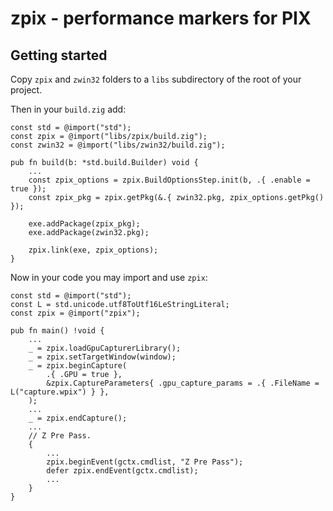 # zpix - performance markers for PIX

## Getting started

Copy `zpix` and `zwin32` folders to a `libs` subdirectory of the root of your project.

Then in your `build.zig` add:

```zig
const std = @import("std");
const zpix = @import("libs/zpix/build.zig");
const zwin32 = @import("libs/zwin32/build.zig");

pub fn build(b: *std.build.Builder) void {
    ...
    const zpix_options = zpix.BuildOptionsStep.init(b, .{ .enable = true });
    const zpix_pkg = zpix.getPkg(&.{ zwin32.pkg, zpix_options.getPkg() });

    exe.addPackage(zpix_pkg);
    exe.addPackage(zwin32.pkg);

    zpix.link(exe, zpix_options);
}
```

Now in your code you may import and use `zpix`:

```zig
const std = @import("std");
const L = std.unicode.utf8ToUtf16LeStringLiteral;
const zpix = @import("zpix");

pub fn main() !void {
    ...
    _ = zpix.loadGpuCapturerLibrary();
    _ = zpix.setTargetWindow(window);
    _ = zpix.beginCapture(
        .{ .GPU = true },
        &zpix.CaptureParameters{ .gpu_capture_params = .{ .FileName = L("capture.wpix") } },
    );
    ...
    _ = zpix.endCapture();
    ...
    // Z Pre Pass.
    {
        ...
        zpix.beginEvent(gctx.cmdlist, "Z Pre Pass");
        defer zpix.endEvent(gctx.cmdlist);
        ...
    }
}
```
